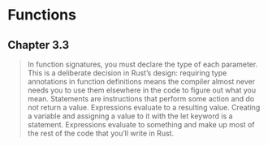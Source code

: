 # Functions
## Chapter 3.3

> In function signatures, you must declare the type of each parameter. This is a deliberate decision in Rust’s design: requiring type annotations in function definitions means the compiler almost never needs you to use them elsewhere in the code to figure out what you mean.
> Statements are instructions that perform some action and do not return a value. Expressions evaluate to a resulting value.
> Creating a variable and assigning a value to it with the let keyword is a statement.
> Expressions evaluate to something and make up most of the rest of the code that you’ll write in Rust. 